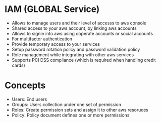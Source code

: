 # IAM (GLOBAL Service)

- Allows to manage users and their level of accesss to aws console
- Shared access to your aws account, by linking aws accounts
- Allows to signin into aws using coperate accounts or social accounts
- For multifactor authentication
- Provide temporary access to your services
- Setup password rotation policy and password validation policy
- Role management while integrating with other aws services
- Supports PCI DSS compliance (which is required when handling credit cards)

# Concepts
- Users: End users
- Groups: Users collection under one set of permission
- Roles: Create permission sets and assign it to other aws resoruces
- Policy: Policy document defines one or more permissions 